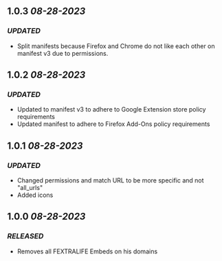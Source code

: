 ## **1.0.3** *08-28-2023*

### *UPDATED*

- Split manifests because Firefox and Chrome do not like each other on manifest v3 due to permissions.

## **1.0.2** *08-28-2023*

### *UPDATED*

- Updated to manifest v3 to adhere to Google Extension store policy requirements
- Updated manifest to adhere to Firefox Add-Ons policy requirements

## **1.0.1** *08-28-2023*

### *UPDATED*

- Changed permissions and match URL to be more specific and not "all_urls"
- Added icons

## **1.0.0** *08-28-2023*

### *RELEASED*

- Removes all FEXTRALIFE Embeds on his domains